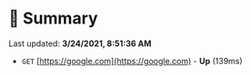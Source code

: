 # 📖 Summary
Last updated: **3/24/2021, 8:51:36 AM**

- `GET` [https://google.com](https://google.com) - **Up** (139ms)
